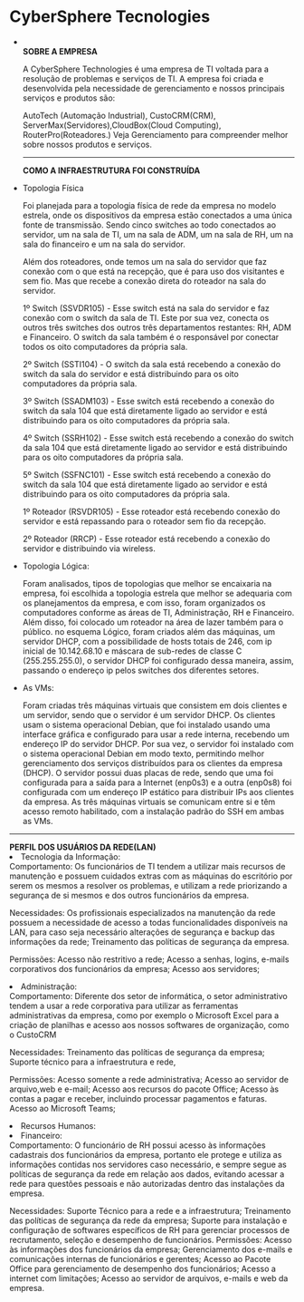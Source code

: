 <h1></h1>
<h1>CyberSphere Tecnologies</h1>
  <p></p>
  <ul><li></li></li>
  <b> </b>
<b>SOBRE A EMPRESA</b>
<p>A CyberSphere Technologies é uma empresa de TI voltada para a resolução de problemas e serviços de TI. A empresa foi criada e desenvolvida pela necessidade de gerenciamento e nossos principais serviços e produtos são:</p>
AutoTech (Automação Industrial), CustoCRM(CRM), ServerMax(Servidores),CloudBox(Cloud Computing), RouterPro(Roteadores.)  
Veja Gerenciamento para compreender melhor sobre nossos produtos e serviços.
<hr>

<b> COMO A INFRAESTRUTURA FOI CONSTRUÍDA
</b>
<li>Topologia Física</li>
<p>Foi planejada para a topologia física de rede da empresa no modelo estrela, onde os dispositivos da empresa estão conectados a uma única fonte de transmissão. Sendo cinco switches ao todo conectados ao servidor, um na sala de TI, um na sala de ADM, um na sala de RH, um na sala do financeiro e um na sala do servidor.

Além dos roteadores, onde temos um na sala do servidor que faz conexão com o que está  na recepção, que é para uso dos visitantes e sem fio. Mas que recebe a conexão direta do roteador na sala do servidor. 
 
1º Switch (SSVDR105) - Esse switch está na sala do servidor e faz conexão com o switch da sala de TI. Este por sua vez, conecta os outros três switches dos outros três departamentos restantes: RH, ADM e Financeiro. O switch da sala também é o responsável por conectar todos os oito computadores da própria sala.

2º Switch (SSTI104) - O switch da sala está recebendo a conexão do switch da sala do servidor e está distribuindo para os oito computadores da própria sala.

3º Switch (SSADM103) - Esse switch está recebendo a conexão do switch da sala 104 que está diretamente ligado ao servidor e está distribuindo para os oito computadores da própria sala.

4º Switch (SSRH102) - Esse switch está recebendo a conexão do switch da sala 104 que está diretamente ligado ao servidor e está distribuindo para os oito computadores da própria sala.

5º Switch (SSFNC101) - Esse switch está recebendo a conexão do switch da sala 104 que está diretamente ligado ao servidor e está distribuindo para os oito computadores da própria sala.

1º Roteador (RSVDR105) - Esse roteador está recebendo conexão do servidor e está repassando para o roteador sem fio da recepção.

2º Roteador (RRCP) - Esse roteador está recebendo a conexão do servidor e distribuindo via wireless.


</p>
<li>Topologia Lógica:</li>

<p>Foram analisados, tipos de topologias que melhor se encaixaria na empresa, foi escolhida a topologia estrela que melhor se adequaria com os planejamentos da empresa,
e com isso, foram organizados os computadores conforme as áreas de TI, Administração, RH e Financeiro. Além disso, foi colocado um roteador na área de lazer também para o público.
no esquema Lógico, foram criados além das máquinas, um servidor DHCP,  com a possibilidade de hosts totais de 246, com ip inicial de 10.142.68.10  e máscara de sub-redes de classe C (255.255.255.0), o servidor DHCP foi configurado dessa maneira, assim,
passando o endereço ip pelos switches dos diferentes setores.</p>
<li>As VMs:</li>
<p>Foram criadas três máquinas virtuais que consistem em dois clientes e um servidor, sendo que o servidor é um servidor DHCP. Os clientes usam o sistema operacional Debian, que foi instalado usando uma interface gráfica e configurado para usar a rede interna, recebendo um endereço IP do servidor DHCP. Por sua vez, o servidor foi instalado com o sistema operacional Debian em modo texto, permitindo melhor gerenciamento dos serviços distribuídos para os clientes da empresa (DHCP). O servidor possui duas placas de rede, sendo que uma foi configurada para a saída para a Internet (enp0s3) e a outra (enp0s8) foi configurada com um endereço IP estático para distribuir IPs aos clientes da empresa. As três máquinas virtuais se comunicam entre si e têm acesso remoto habilitado, com a instalação padrão do SSH em ambas as VMs.
</p>
</ul>
<hr>
<b> 
PERFIL DOS USUÁRIOS DA REDE(LAN)

</b>
<li>Tecnologia da Informação:
</li>
Comportamento: 
Os funcionários de TI tendem a utilizar mais recursos de manutenção e possuem cuidados extras com as máquinas do escritório por serem os mesmos a resolver os problemas, e utilizam a rede priorizando a segurança de si mesmos e dos outros funcionários da  empresa. 

Necessidades: 
Os profissionais especializados na manutenção da rede possuem a necessidade de acesso a todas funcionalidades disponíveis na LAN, para caso seja necessário alterações de segurança e backup das informações da rede;
Treinamento das políticas de segurança da empresa.

Permissões:
Acesso não restritivo a rede;
Acesso a senhas, logins, e-mails corporativos dos funcionários da empresa;
Acesso aos servidores;

<li>Administração:</li>
Comportamento: 
Diferente dos setor de informática, o setor administrativo tendem a usar a rede corporativa para utilizar as ferramentas administrativas da empresa, como por exemplo o Microsoft Excel para a criação de planilhas e acesso aos nossos softwares de organização, como o CustoCRM

Necessidades:
Treinamento das políticas de segurança da empresa;
Suporte técnico para a infraestrutura e rede,


Permissões:
Acesso somente a rede administrativa;
Acesso ao servidor de arquivo,web e e-mail; 
Acesso aos recursos do pacote Office;
Acesso às contas a pagar e receber, incluindo processar pagamentos e faturas.
Acesso ao Microsoft Teams;

<li>Recursos Humanos: 
</li>
<li>Financeiro:</li>
Comportamento: 
O funcionário de RH possui acesso às informações cadastrais dos funcionários da empresa, portanto ele protege e utiliza as informações contidas nos servidores caso necessário, e sempre segue as políticas de segurança da rede em relação aos dados, evitando acessar a rede para questões pessoais e não autorizadas dentro das instalações  da empresa.

Necessidades:
Suporte Técnico para a rede e a infraestrutura;
Treinamento das políticas de segurança da rede da empresa;
Suporte para instalação e configuração de softwares específicos de RH para gerenciar processos de recrutamento, seleção e desempenho de funcionários.
Permissões:
Acesso às informações dos funcionários da empresa;
Gerenciamento dos e-mails e comunicações internas de funcionários e gerentes;
	Acesso ao Pacote Office para gerenciamento de desempenho dos funcionários;
Acesso a internet com limitações;
Acesso ao servidor de arquivos, e-mails e web da empresa.
